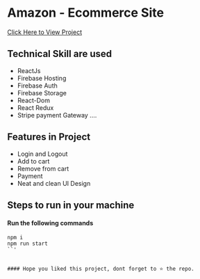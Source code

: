
# Amazon - Ecommerce Site 

<html>
<head>
<a href="https://alanbinu-ecommerce.web.app/">Click Here to View Project </a>

</head>
</html>

## Technical Skill are used

- ReactJs
- Firebase Hosting
- Firebase Auth
- Firebase Storage
- React-Dom
- React Redux
- Stripe payment Gateway ....

## Features in Project 

- Login and Logout
- Add to cart
- Remove from cart
- Payment 
- Neat and clean UI Design 

## Steps to run in your machine

#### Run the following commands
```
npm i
npm run start
``'


#### Hope you liked this project, dont forget to ⭐ the repo.
